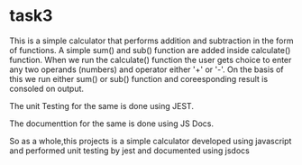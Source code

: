 # task3

This is a simple calculator that performs addition and subtraction in the form of functions.
A simple sum() and sub() function are added inside calculate() function.
When we run the calculate() function the user gets choice to enter any two operands (numbers) and operator either '+' or '-'.
On the basis of this we run either sum() or sub() function and coreesponding result is consoled on output.

The unit Testing for the same is done using JEST.

The documenttion for the same is done using JS Docs.

So as a whole,this projects is a simple  calculator developed using javascript and performed unit testing by jest and documented using jsdocs
